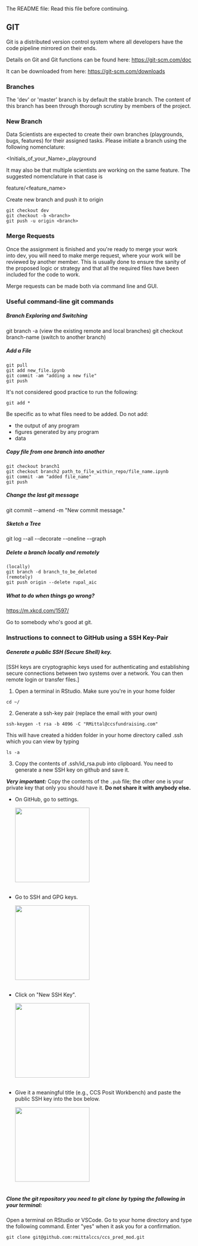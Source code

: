 The README file: Read this file before continuing.

## GIT

Git is a distributed version control system where all developers have the code pipeline mirrored on their ends.

Details on Git and Git functions can be found here: https://git-scm.com/doc

It can be downloaded from here: https://git-scm.com/downloads
 

### Branches

The 'dev' or 'master' branch is by default the stable branch. The content of this branch has been through thorough scrutiny by members of the project. 

### New Branch

Data Scientists are expected to create their own branches (playgrounds, bugs, features) for their assigned tasks. Please initiate a branch using the following nomenclature:

<Initials_of_your_Name>_playground

It may also be that multiple scientists are working on the same feature. The suggested nomenclature in that case is 

feature/<feature_name>

Create new branch and push it to origin

```
git checkout dev
git checkout -b <branch>
git push -u origin <branch>
```

### Merge Requests

Once the assignment is finished and you're ready to merge your work into dev, you will need to make merge request, where your work will be reviewed by another member. This is usually done to ensure the sanity of the proposed logic or strategy and that all the required files have been included for the code to work.

Merge requests can be made both via command line and GUI. 

### Useful command-line git commands 

##### Branch Exploring and Switching

git branch -a (view the existing remote and local branches)
git checkout branch-name (switch to another branch)

##### Add a File

```
git pull 
git add new_file.ipynb 
git commit -am "adding a new file" 
git push 
```

It's not considered good practice to run the following:

```
git add *
```

Be specific as to what files need to be added. Do not add:

- the output of any program
- figures generated by any program
- data

##### Copy file from one branch into another

```
git checkout branch1
git checkout branch2 path_to_file_within_repo/file_name.ipynb
git commit -am "added file_name"
git push
```

##### Change the last git message

git commit --amend -m "New commit message."

##### Sketch a Tree

git log --all --decorate --oneline --graph

##### Delete a branch locally and remotely

```
(locally)
git branch -d branch_to_be_deleted
(remotely)
git push origin --delete rupal_aic
```

##### What to do when things go wrong?

https://m.xkcd.com/1597/

Go to somebody who's good at git.

### Instructions to connect to GitHub using a SSH Key-Pair

##### Generate a public SSH (Secure Shell) key. 

[SSH keys are cryptographic keys used for authenticating and establishing secure connections between two systems over a network. You can then remote login or transfer files.]
1. Open a terminal in RStudio. Make sure you're in your home folder
  ```
  cd ~/
  ```  
2. Generate a ssh-key pair (replace the email with your own)
  ```
  ssh-keygen -t rsa -b 4096 -C "RMittal@ccsfundraising.com"
  ```
  This will have created a hidden folder in your home directory called .ssh which you can view by typing
  ```
  ls -a
  ```
3. Copy the contents of .ssh/id_rsa.pub into clipboard. You need to generate a new SSH key on github and save it.<br/>

  ***Very important:*** Copy the contents of the `.pub` file; the other one is your private key that only you should have it. **Do not share it with anybody else.**
  
  - On GitHub, go to settings.
  
      <img src="https://github.com/rmittalccs/ccs_pred_mod/assets/163910785/d1e76b03-2167-42f2-8fbb-cbadfb22bfe7" align="center" height="200">  
      <br/><br/>
      
  - Go to SSH and GPG keys.
  
      <img src="https://github.com/rmittalccs/ccs_pred_mod/assets/163910785/5d5ce358-9c3c-4f7a-b81d-5c8467664ac5" align="center" height="200">
      <br/><br/>
      
  - Click on "New SSH Key".
  
      <img src="https://github.com/rmittalccs/ccs_pred_mod/assets/163910785/1f5c57d5-aeff-4238-a13f-cc4afbc57fc7" align="center" height="200">
      <br/><br/>
  
  - Give it a meaningful title (e.g., CCS Posit Workbench) and paste the public SSH key into the box below.
  
      <img src="https://github.com/rmittalccs/ccs_pred_mod/assets/163910785/0c446a03-7fb5-426a-aa58-247e97d7f224" align="center" height="200">
      <br/><br/>
      

##### Clone the git repository you need to git clone by typing the following in your terminal:

Open a terminal on RStudio or VSCode. Go to your home directory and type the following command. Enter "yes" when it ask you for a confirmation.

```
git clone git@github.com:rmittalccs/ccs_pred_mod.git
```
